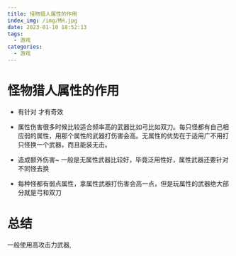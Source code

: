 ```yaml
---
title: 怪物猎人属性的作用
index_img: /img/MH.jpg
date: 2023-01-10 18:52:13
tags:
  - 游戏
categories:
  - 游戏
---
```


#  怪物猎人属性的作用


- 有针对 才有奇效 

- 属性伤害很多时候比较适合频率高的武器比如弓比如双刀。每只怪都有自己相应弱的属性，用那个属性的武器打伤害会高。无属性的优势在于适用广不用打只怪换一个武器，而且能装无击。


- 造成额外伤害~
一般是无属性武器比较好，毕竟泛用性好，属性武器还要针对不同怪去换

- 每种怪都有弱点属性，拿属性武器打伤害会高一点，但是玩属性的武器绝大部分就是弓和双刀


# 总结

一般使用高攻击力武器,